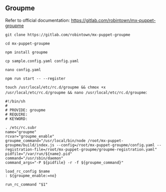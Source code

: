 ## Groupme

Refer to official documentation: https://gitlab.com/robintown/mx-puppet-groupme

```
git clone https://gitlab.com/robintown/mx-puppet-groupme

cd mx-puppet-groupme

npm install groupme

cp sample.config.yaml config.yaml

nano config.yaml

npm run start -- --register
```

`touch /usr/local/etc/rc.d/groupme && chmox +x /usr/local/etc/rc.d/groupme && nano /usr/local/etc/rc.d/groupme`:
```
#!/bin/sh
#
# PROVIDE: groupme
# REQUIRE:
# KEYWORD:

. /etc/rc.subr
name="groupme"
rcvar="groupme_enable"
groupme_command="/usr/local/bin/node /root/mx-puppet-groupme/build/index.js --config=/root/mx-puppet-groupme/config.yaml --registration-file=/root/mx-puppet-groupme/groupme-registration.yaml"
pidfile="/var/run/${name}.pid"
command="/usr/sbin/daemon"
command_args="-P ${pidfile} -r -f ${groupme_command}"

load_rc_config $name
: ${groupme_enable:=no}

run_rc_command "$1"
```
